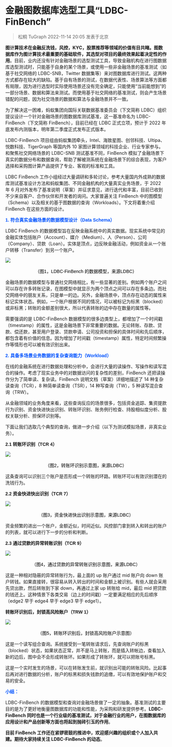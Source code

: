 # 金融图数据库选型工具“LDBC-FinBench”

> 松桐 TuGraph 2022-11-14 20:05 发表于北京

**图计算技术在金融反洗钱，风控，KYC，股票推荐等领域的价值有目共睹。图数据库作为图计算技术最重要的基础软件，其选型对项目的最终效果起着决定性的作用**。目前，业内还没有针对金融场景的选型测试工具，导致金融机构在进行图数据库选型测试时，只能基于自身的某个场景，或使用一些非金融场景的基准测试（如基于社交网络的 LDBC-SNB，Twitter 数据集等）来对图数据库进行测试。这两种方式都存在较大的缺陷。基于自有场景的测试，在数据代表性、场景算法等方面都有局限，因为进行选型时实际使用场景还没有完全确定，只能使用“当前能想到”的一部分场景、数据和算法来测试。而使用基于社交网络的基准测试，则会产生场景错配的问题，因为社交场景的数据和算法与金融场景并不一致。

为了解决这一困难，蚂蚁集团向国际关联数据基准委员会（下文简称 LDBC）组织提议设计一个针对金融场景的图数据库测试基准，这一基准命名为 LDBC-FinBench（下文简称 FinBench），目前已经在 LDBC 正式立项，预计于 2022 年底发布内测版本，明年第二季度正式发布正式版本。

LDBC-FinBench 项目组由蚂蚁集团牵头，Intel、海致星图、创邻科技、Ultipa、悦数科技、TigerGraph 等国内外 10 家图计算领域的科技企业、行业专家参与。和聚焦社交网络场景的 LDBC-SNB 测试基准不同，FinBench 模拟了金融场景下真实的数据分布和数据查询，帮助了解被测系统在金融场景下的综合表现，为客户选择和采购图计算产品提供了专业、客观的标准和工具。

LDBC FinBench 工作小组经过大量调研和多轮讨论，参考大量国内外成熟的数据库测试基准设计方法和蚂蚁集团、不同金融机构的大量真实业务场景，于 2022 年 6 月对外发布了基准说明（草案）并征求意见，进行迭代和丰富，目前已收到不少来自客户、合作伙伴和开发者的询问。大家普遍关注 FinBench 中的图模型（Schema）以及相关的基于图数据的查询（Workloads）。下文将着重介绍 FinBench 在这些方面的设计。

<span style="color: rgb(0, 82, 255); visibility: visible;"><strong style="visibility: visible;"><span style="color: rgb(0, 82, 255); font-family: 微软雅黑, sans-serif; font-size: 10.5pt; text-align: justify; visibility: visible;">1. 符合真实金融场景的数据模型设计（Data Schema）</span></strong></span>

LDBC FinBench 的数据模型旨在反映金融系统中的真实数据。现实系统中常见的金融实体包括账户（Account）、媒介（Medium）、人（Person）、公司（Company）、贷款（Loan）。实体是顶点，边反映金融活动，例如资金从一个账户转移（Transfer）到另一个账户。

![](https://mmbiz.qpic.cn/mmbiz_png/vMAIKCFcH8QD4jxXs4NusTYlKV88Bk2AZ8CdcBiazvRWVwSZjXH0cXDW1ldnTUX9DEpoxewpH0RuWcVorMcLknw/640?wx_fmt=png&wxfrom=5&wx_lazy=1&wx_co=1)

<p style="margin-right: 0cm; margin-left: 0cm; font-size: 10.5pt; font-family: DengXian; color: rgb(0, 0, 0); white-space: normal; text-align: center; margin-top: 16px; visibility: visible;"><span style="font-family: 微软雅黑, sans-serif; font-size: 10.5pt; text-align: justify; visibility: visible;">（图1，LDBC-FinBench 的数据模型，来源LDBC）</span><span style="font-family: 微软雅黑, sans-serif; font-size: 10.5pt; text-align: justify; visibility: visible;"></span></p>

金融场景的数据模型与普通社交网络相比，有一些显著的差别。例如两个账户之间可以存在许多转账记录，在图模型中就显示为两个顶点之间可以存在多条边。而社交网络中的朋友关系，只是单一的边。另外，金融场景中，顶点存在动态的属性来标记实体状态。例如，一个账户根据不同的情况，可以被标记为标黑（blocked）或非标黑；转账的金额差别很大，所以代表转账的边中存在数量的属性等。

需要强调的是 LDBC-FinBench 数据模型的很多边类型上，都增加了一个时间戳（timestamp）的属性，这是金融场景下非常重要的数据。无论转账、存款、贷款、偿还款，甚至用户登录、贷款申请、公司投资和担保的具体时间和先后顺序，都包含着有价值的信息。因为增加了时间戳（timestamp）属性，特定时间频繁操作等情形也可以被有效识别出来。

<span>
    <strong>
        <span style="font-family: 微软雅黑, sans-serif;font-size: 10.5pt;text-align: justify;color: rgb(0, 82, 255)">
        2. 具备多场景业务数据的复杂查询能力（Workload）
        </span>
    </strong>
</span>

在线的金融系统在进行数据处理和分析中，会进行大量的读操作、写操作和读写混合的操作。考虑了现实业务中的对数据访问的复杂性的差别，FinBench 还把读操作分为了简单读、复杂读。FinBench 说明文档（草案）详细地描述了 14 种复杂读查询（TCR），8 种简单读查询（TSR），14 种写查询（TW），5 种读写混合查询（TRW）。

从金融领域的业务角度来看，这些查询反应的场景很多，包括资金追踪、集资提款行为识别、资金快进快出识别、转账环识别、账务例行检查、持股相似度分析、股权关联分析、担保环识别等。

下面让我们选取几个典型的查询，做进一步介绍（以下为测试模拟场景，非真实业务）。

<strong><span style="font-family: 微软雅黑, sans-serif;font-size: 10.5pt;text-align: justify;">2.1 转账环识别（TCR 4）</span></strong>

![](https://mmbiz.qpic.cn/mmbiz_png/vMAIKCFcH8QD4jxXs4NusTYlKV88Bk2AHCOZicEgVYDCzHSMvXr3PHKsK10fFibauk62oZTXv9ibMfPKEpNyjM3JQ/640?wx_fmt=png&wxfrom=5&wx_lazy=1&wx_co=1)

<p style="margin-right: 0cm;margin-left: 0cm;font-size: 10.5pt;font-family: DengXian;color: rgb(0, 0, 0);white-space: normal;text-align: center;margin-top: 16px;"><span style="font-family: 微软雅黑, sans-serif;font-size: 10.5pt;text-align: justify;">（图2，转账环识别示意图，来源</span><span style="color: rgb(0, 0, 0);font-family: 微软雅黑, sans-serif;font-size: 14px;">LDBC</span><span style="font-family: 微软雅黑, sans-serif;font-size: 10.5pt;text-align: justify;">）</span></p>

这条查询可以识别三个账户是否形成一个转账的环路。转账环可以有效识别潜在的洗钱行为。

<strong><span style="font-family: 微软雅黑, sans-serif;font-size: 10.5pt;text-align: justify;">2.2 资金快进快出识别（TCR 7）</span></strong>

![](https://mmbiz.qpic.cn/mmbiz_png/vMAIKCFcH8QD4jxXs4NusTYlKV88Bk2A4O9xfxuEdhrWNFGqT2veJia5pRvPhibkyjzVXbfXXsEwz4NgZM57OibZw/640?wx_fmt=png&wxfrom=5&wx_lazy=1&wx_co=1)

<p style="margin-right: 0cm;margin-left: 0cm;font-size: 10.5pt;font-family: DengXian;color: rgb(0, 0, 0);white-space: normal;text-align: center;margin-top: 16px;"><span style="font-family: 微软雅黑, sans-serif;font-size: 10.5pt;text-align: justify;">（图3，资金快进快出识别示意图，来源LDBC</span><span style="font-family: 微软雅黑, sans-serif;font-size: 10.5pt;text-align: justify;">）</span></p>

资金频繁的进出一个账户，金额近似，时间近似。风控部门拿到转入和转出的账户的列表，就可以进行下一步的分析和判断。

<strong><span style="font-family: 微软雅黑, sans-serif;font-size: 10.5pt;text-align: justify;">2.3 通过贷款的异常转账识别（TCR 9）</span></strong>

![](https://mmbiz.qpic.cn/mmbiz_png/vMAIKCFcH8QD4jxXs4NusTYlKV88Bk2AQP3QCSQevyUxKMpzr1KZvTicwBtFEUV4IyqlwdkmiaB6cBl1IoaY0ibuQ/640?wx_fmt=png&wxfrom=5&wx_lazy=1&wx_co=1)

<p style="margin-right: 0cm;margin-left: 0cm;font-size: 10.5pt;font-family: DengXian;color: rgb(0, 0, 0);white-space: normal;text-align: center;margin-top: 16px;"><span style="font-family: 微软雅黑, sans-serif;font-size: 10.5pt;text-align: justify;">（图4，通过贷款的异常转账识别示意图，来源LDBC</span><span style="font-family: 微软雅黑, sans-serif;font-size: 10.5pt;text-align: justify;">）</span></p>

这是一种相对隐蔽的异常转账行为，最上面的 up 账户通过 mid 账户向 down 账户转钱。如果直接转，很容易从转入转出的时间和金额上被识别。有些人就会采用先贷出款，然后转账到下家 down，再通过上家 up 转账给 mid，最后 mid 把贷款的钱还上。这种情景下各类交易（边上的时间戳）一定要满足相应的先后顺序（edge2 早于 edge4 早于 edge3 早于 edge1）。

<strong><span style="font-family: 微软雅黑, sans-serif;font-size: 10.5pt;text-align: justify;">转账环识别后，封锁高风险账户（TRW 1）</span></strong>

![](https://mmbiz.qpic.cn/mmbiz_png/vMAIKCFcH8QD4jxXs4NusTYlKV88Bk2AO6ljVeOQMrnKbJplhiahT03qRkHBc9fYZmZ4FZdmtIHzt39FhZ31DKA/640?wx_fmt=png&wxfrom=5&wx_lazy=1&wx_co=1)

<p style="margin-right: 0cm;margin-left: 0cm;font-size: 10.5pt;font-family: DengXian;color: rgb(0, 0, 0);white-space: normal;text-align: center;margin-top: 16px;"><span style="font-family: 微软雅黑, sans-serif;font-size: 10.5pt;text-align: justify;">（图5，转账环识别后，封锁高风险账户示意图）</span></p>

这是一个读写组合查询。系统接受到一笔转账请求后，先查询账户的标黑（blocked）状态，如果状态正常，并不是马上转账，而是插入转帐边，查看加入新的边后，图中会不会形成转账环。如果形成了转账环，就可以把账号标黑。

这是一个实时发生的场景，可以在转账发生前，就识别出可能的转账风险。比起事后再对进行数据的分析，账户的标黑和损失钱款的追缴，可以有效地保护账户和交易的安全。

<strong><span style="font-family: 微软雅黑, sans-serif;font-size: 10.5pt;text-align: justify;color: rgb(0, 82, 255);">小结：</span></strong>

LDBC-FinBench 的数据模型和查询对金融场景做了一定的抽象。基准测试的主要目的是为了更好地衡量图数据库的功能和性能，为采购和研发提供参考。**LDBC-FinBench 同时也是一个行业级的基准测试，对于金融行业的用户，在图数据库的应用设计和产品创新等方面也将起到抛砖引玉的作用**。

**目前 FinBench 工作还在紧锣密鼓的推进中，欢迎感兴趣的组织或个人加入共建。期待大家持续关注 LDBC-FinBench 的动态**。
